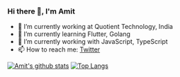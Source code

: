 ### Hi there 👋, I'm Amit


- 🔭 I’m currently working at Quotient Technology, India
- 🌱 I’m currently learning Flutter, Golang
- 👯 I’m currently working with JavaScript, TypeScript
- 📫 How to reach me: [Twitter](http://twitter.com/ak_mittal)


[![Amit's github stats](https://github-readme-stats.vercel.app/api?username=akmittal&show_icons=true&theme=radical)](https://github.com/anuraghazra/github-readme-stats)
[![Top Langs](https://github-readme-stats.vercel.app/api/top-langs/?username=akmittal&layout=compact&show_icons=true&theme=radical)](https://github.com/anuraghazra/github-readme-stats)
